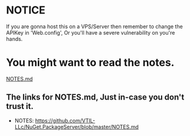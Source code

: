 # NOTICE
If you are gonna host this on a VPS/Server then remember to change the APIKey in 'Web.config',
Or you'll have a severe vulnerability on you're hands.

# You might want to read the notes.
[NOTES.md](https://github.com/VTIL-LLc/NuGet.PackageServer/blob/master/NOTES.md)

## The links for NOTES.md, Just in-case you don't trust it.
* NOTES: https://github.com/VTIL-LLc/NuGet.PackageServer/blob/master/NOTES.md
